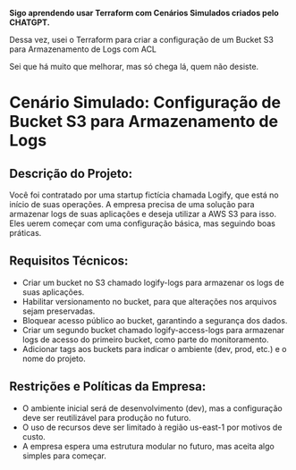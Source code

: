 **Sigo aprendendo usar Terraform com Cenários Simulados criados pelo CHATGPT.**

Dessa vez, usei o Terraform para criar a configuração de um Bucket S3 para Armazenamento de Logs com ACL 

Sei que há muito que melhorar, mas só chega lá, quem não desiste.

# Cenário Simulado: Configuração de Bucket S3 para Armazenamento de Logs
## Descrição do Projeto:
Você foi contratado por uma startup fictícia chamada Logify, que está no início de suas operações. A empresa precisa de uma solução para armazenar logs de suas aplicações e deseja utilizar a AWS S3 para isso. Eles  uerem começar com uma configuração básica, mas seguindo boas práticas.

## Requisitos Técnicos:
* Criar um bucket no S3 chamado logify-logs para armazenar os logs de suas aplicações.
* Habilitar versionamento no bucket, para que alterações nos arquivos sejam preservadas.
* Bloquear acesso público ao bucket, garantindo a segurança dos dados.
* Criar um segundo bucket chamado logify-access-logs para armazenar logs de acesso do primeiro bucket, como parte do monitoramento.
* Adicionar tags aos buckets para indicar o ambiente (dev, prod, etc.) e o nome do projeto.
## Restrições e Políticas da Empresa:
* O ambiente inicial será de desenvolvimento (dev), mas a configuração deve ser reutilizável para produção no futuro.
* O uso de recursos deve ser limitado à região us-east-1 por motivos de custo.
* A empresa espera uma estrutura modular no futuro, mas aceita algo simples para começar.